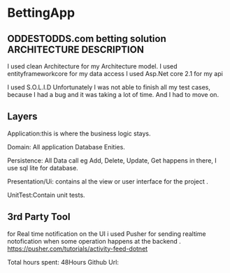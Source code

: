 # BettingApp
ODDESTODDS.com betting solution
	ARCHITECTURE DESCRIPTION
--------------------------------------------------------------------------
I used clean Architecture for my Architecture model.
I used entityframeworkcore for my data access
I used Asp.Net core 2.1 for my api

I used S.O.L.I.D
Unfortunately I was not able to finish all my test cases, because I had a bug and it was taking a lot of time. And I had to move on.

Layers
------------------------------------------
Application:this is where the business logic stays.

Domain: All application Database Enities.

Persistence: All Data call eg Add, Delete, Update, Get happens in there, I use sql lite for database.

Presentation/Ui: contains al the view or user interface for the project .

UnitTest:Contain unit tests.

3rd Party Tool 
----------------------------------
for Real time notification on the UI i used Pusher for sending realtime notofication when some operation happens at the backend .
https://pusher.com/tutorials/activity-feed-dotnet


Total hours spent: 48Hours
Github Url: 
